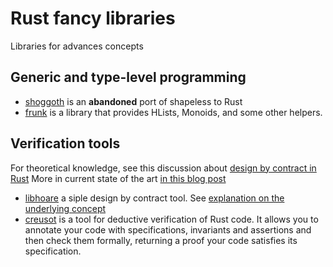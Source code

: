 # Rust fancy libraries

Libraries for advances concepts

## Generic and type-level programming

- [shoggoth](https://crates.io/crates/shoggoth) is an **abandoned** port of shapeless to Rust
- [frunk](https://github.com/lloydmeta/frunk) is a library that provides HLists, Monoids, and some other helpers.

## Verification tools

For theoretical knowledge, see this discussion
about [design by contract in Rust](https://github.com/rust-lang/rfcs/issues/1077)
More in current state of the art [in this blog post](https://alastairreid.github.io/rust-verification-tools/)

- [libhoare](https://github.com/nrc/libhoare) a siple design by contract tool.
  See [explanation on the underlying concept](http://ticki.github.io/blog/a-hoare-logic-for-rust/)
- [creusot](https://github.com/xldenis/creusot) is a tool for deductive verification of Rust code. It allows you to
  annotate your code with specifications, invariants and assertions and then check them formally, returning a proof your
  code satisfies its specification. 